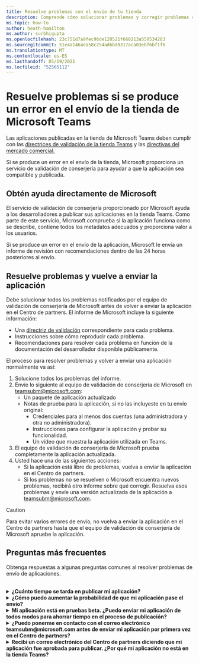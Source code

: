 ```yaml
---
title: Resuelve problemas con el envío de tu tienda
description: Comprende cómo solucionar problemas y corregir problemas con el envío de tu tienda Microsoft Teams.
ms.topic: how-to
author: heath-hamilton
ms.author: surbhigupta
ms.openlocfilehash: 23c751d7a9fec96de128521f660213a559534283
ms.sourcegitcommit: 51e4a1464ea58c254ad6bd0317aca03ebf6bf1f6
ms.translationtype: MT
ms.contentlocale: es-ES
ms.lasthandoff: 05/19/2021
ms.locfileid: "52565112"
---
```

# <a name="resolve-issues-if-your-microsoft-teams-store-submission-fails"></a>Resuelve problemas si se produce un error en el envío de la tienda de Microsoft Teams

Las aplicaciones publicadas en la tienda de Microsoft Teams deben cumplir con las [directrices de validación de la tienda Teams](~/concepts/deploy-and-publish/appsource/prepare/teams-store-validation-guidelines.md) y las [directivas del mercado comercial.](/legal/marketplace/certification-policies)

Si se produce un error en el envío de la tienda, Microsoft proporciona un servicio de validación de conserjería para ayudar a que la aplicación sea compatible y publicada.

## <a name="get-help-directly-from-microsoft"></a>Obtén ayuda directamente de Microsoft

El servicio de validación de conserjería proporcionado por Microsoft ayuda a los desarrolladores a publicar sus aplicaciones en la tienda Teams. Como parte de este servicio, Microsoft comprueba si la aplicación funciona como se describe, contiene todos los metadatos adecuados y proporciona valor a los usuarios.

Si se produce un error en el envío de la aplicación, Microsoft le envía un informe de revisión con recomendaciones dentro de las 24 horas posteriores al envío.

## <a name="resolve-issues-and-resubmit-your-app"></a>Resuelve problemas y vuelve a enviar la aplicación

Debe solucionar todos los problemas notificados por el equipo de validación de conserjería de Microsoft antes de volver a enviar la aplicación en el Centro de partners. El informe de Microsoft incluye la siguiente información:

* Una [directriz de validación](~/concepts/deploy-and-publish/appsource/prepare/teams-store-validation-guidelines.md) correspondiente para cada problema.
* Instrucciones sobre cómo reproducir cada problema.
* Recomendaciones para resolver cada problema en función de la documentación del desarrollador disponible públicamente.

El proceso para resolver problemas y volver a enviar una aplicación normalmente va así:

1. Solucione todos los problemas del informe.
1. Envíe lo siguiente al equipo de validación de conserjería de Microsoft en <a href="mailto:teamsubm@microsoft.com">teamsubm@microsoft.com:</a>
   * Un paquete de aplicación actualizado
   * Notas de prueba para la aplicación, si no las incluyeste en tu envío original:
      * Credenciales para al menos dos cuentas (una administradora y otra no administradora).
      * Instrucciones para configurar la aplicación y probar su funcionalidad.
      * Un vídeo que muestra la aplicación utilizada en Teams.
1. El equipo de validación de conserjería de Microsoft prueba completamente la aplicación actualizada.
1. Usted hace una de las siguientes acciones:
   * Si la aplicación está libre de problemas, vuelva a enviar la aplicación en el Centro de partners.
   * Si los problemas no se resuelven o Microsoft encuentra nuevos problemas, recibirá otro informe sobre qué corregir. Resuelva esos problemas y envíe una versión actualizada de la aplicación a <a href="mailto:teamsubm@microsoft.com">teamsubm@microsoft.com</a>.

> [!CAUTION]
> Para evitar varios errores de envío, no vuelva a enviar la aplicación en el Centro de partners hasta que el equipo de validación de conserjería de Microsoft apruebe la aplicación.

## <a name="faq"></a>Preguntas más frecuentes

Obtenga respuestas a algunas preguntas comunes al resolver problemas de envío de aplicaciones.

<br>

<details>

<summary><b>¿Cuánto tiempo se tarda en publicar mi aplicación?</b></summary>

Si el envío de la tienda no tiene problemas, la aplicación se publicará en un plazo de 1 a 2 días hábiles. Si se produce un error en la aplicación, un equipo de Microsoft le proporciona recomendaciones para solucionar los problemas. Una vez que realices esas correcciones y vuelvas a enviar una aplicación actualizada a ese equipo, se te notificará en 24 horas si la aplicación está lista para publicar o aún necesita más trabajo.

<br>

</details>

<details>

<summary><b>¿Cómo puedo aumentar la probabilidad de que mi aplicación pase el envío?</b></summary>

Hacer lo siguiente puede conducir a un envío exitoso:

1. Desarrolle la aplicación en función de las [directrices de diseño Teams.](~/concepts/design/design-teams-app-overview.md)
1. Asegúrese de que la aplicación se adhiere a las directrices de validación de la tienda Teams y [a las directivas](~/concepts/deploy-and-publish/appsource/prepare/teams-store-validation-guidelines.md) [de certificación del mercado comercial de Microsoft.](/legal/marketplace/certification-policies)
1. Pruebe el paquete de la aplicación con la [herramienta de validación de aplicaciones Microsoft Teams.](https://dev.teams.microsoft.com/appvalidation.html)
1. [Prepare el envío de su tienda Teams.](~/concepts/deploy-and-publish/appsource/prepare/submission-checklist.md)

<br>

</details>

<details>

<summary><b>Mi aplicación está en pruebas beta. ¿Puedo enviar mi aplicación de todos modos para ahorrar tiempo en el proceso de publicación?</b></summary>

No. Microsoft solo valida las aplicaciones preparadas para la producción.

<br>

</details>

<details>

<summary><b>¿Puedo ponerme en contacto con el correo electrónico teamsubm@microsoft.com antes de enviar mi aplicación por primera vez en el Centro de partners?</b></summary>

No. Microsoft no comienza a validar la aplicación hasta que envíes la aplicación por primera vez en el Centro de partners.

<br>

</details>

<details>

<summary><b>Recibí un correo electrónico del Centro de partners diciendo que mi aplicación fue aprobada para publicar. ¿Por qué mi aplicación no está en la tienda Teams?</b></summary>

Una vez aprobada la aplicación, la publicación suele tardar entre 1 y 2 días hábiles en función de las capacidades de la aplicación.Si la aplicación no se ha publicado después de dos días hábiles, ponte en contacto con <a href="mailto:teamsubm@microsoft.com">teamsubm@microsoft.com</a>.

<br>

</details>
